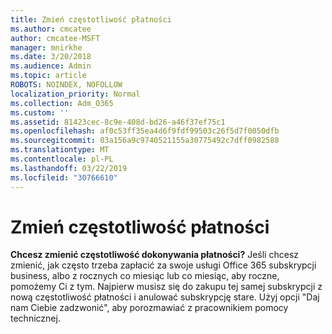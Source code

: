```yaml
---
title: Zmień częstotliwość płatności
ms.author: cmcatee
author: cmcatee-MSFT
manager: mnirkhe
ms.date: 3/20/2018
ms.audience: Admin
ms.topic: article
ROBOTS: NOINDEX, NOFOLLOW
localization_priority: Normal
ms.collection: Adm_O365
ms.custom: ''
ms.assetid: 81423cec-8c9e-408d-bd26-a46f37ef75c1
ms.openlocfilehash: af0c53ff35ea4d6f9fdf99503c26f5d7f0050dfb
ms.sourcegitcommit: 03a156a9c9740521155a30775492c7dff0982588
ms.translationtype: MT
ms.contentlocale: pl-PL
ms.lasthandoff: 03/22/2019
ms.locfileid: "30766610"
---
```

# <a name="change-how-often-you-pay"></a>Zmień częstotliwość płatności

 **Chcesz zmienić częstotliwość dokonywania płatności?** Jeśli chcesz zmienić, jak często trzeba zapłacić za swoje usługi Office 365 subskrypcji business, albo z rocznych co miesiąc lub co miesiąc, aby roczne, pomożemy Ci z tym. Najpierw musisz się do zakupu tej samej subskrypcji z nową częstotliwość płatności i anulować subskrypcję stare. Użyj opcji "Daj nam Ciebie zadzwonić", aby porozmawiać z pracownikiem pomocy technicznej. 
  

